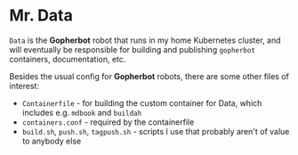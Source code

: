 # Mr. Data

`Data` is the **Gopherbot** robot that runs in my home Kubernetes cluster, and will eventually be responsible for building and publishing `gopherbot` containers, documentation, etc.

Besides the usual config for **Gopherbot** robots, there are some other files of interest:
* `Containerfile` - for building the custom container for Data, which includes e.g. `mdbook` and `buildah`
* `containers.conf` - required by the containerfile
* `build.sh`, `push.sh`, `tagpush.sh` - scripts I use that probably aren't of value to anybody else
